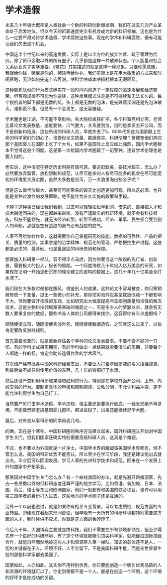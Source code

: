 # 学术造假

未来几十年极大概率是人类社会一个新的科研创新爆发期，我们在过去几次产业革命处于后发地位，但以今天的赶超速度完全有机会成为新的科研领袖。这也是为什么一定要严肃对待学术造假、学术腐败这些事。现在的学术和科研腐败，很有可能让我们失去这个机会。

中国这半个世纪以来的高速发展，实际上是以全方位的放弃监督、疏于管理为代价。除了货币金融以外的所有圈子，几乎都是这样一种散养状态。个人胆量和社会关系远比真才实学重要，《繁花》其实描述的就是这样一种现象。只要你愿意赌，我就给你钱，赌赢是你的，赌输再给你补。我们实际上是在用大撒币的方式来和时间赛跑，无论如何先追上去再说，啥科学啥成本啥损耗根本无暇顾及。

这种敢死队似的行为模式确实在一段时间内创造了一定程度的高速发展和经济繁荣，但客观规律不可能为你逆转，这种发展模式注定是不可持续和无法长久的。每个投机者的脚下都是无数的坑，头上都是无数的泡沫，是先跌落深渊还是先泡沫破灭，谁都说不准，但总有一个会发生，这无容置疑。

学术圈也是江湖，不可能不受影响。各大院校疯狂扩招，各个科室竞相立项，老师比着论文发表数量，速度要快，口气要大，关系要到位，目的是拿资金开公司，而不是创新和拓展。这些所谓的科研人员，早就失去了5、60年代那些为国家献上生命的科学家们的初心了。谁管你论文质量、数据真实、科研伦理？贺建奎他们弄的那个基因婴儿在国际上吃了个大亏，如果不是国际上反应如此强烈，国内学术圈根本不觉得这是个问题。这是第一次给国内学术圈敲了一记警钟，违背学术伦理也是要入狱的。

老实说，这种情况在特定历史时期有情可原。要追赶欧美，要技术超车，怎么办？必然要放弃监管，放松限制和规范，让尽可能多的人有尽可能多的机会在尽可能宽松的环境里大展宏图，虽然大多数是劣币，万一大浪里淘出些金子呢？

但是这么做代价极大，甚至有可能带来的毁灭比创造更加可观。所以这必须、也只能是某种过渡性的发展策略，绝不能作为长久实施的政策和手段。

卡脖子这种事已经让我们看到，过去可以轻轻松松学到的、借来的、直接把人才和技术搬运回来的，现在都越来越难。没有严谨踏实的科研环境，就不会有科技领先，科技不能领先，就无法经济转型，转型不成功，经济、军事、民生都会受到别人的牵制，那就是空有战狼的豪气没有战狼的底气。

人家不再给你抄作业，这就需要你自己掌握研究的技能，数据的可靠性、产品的把关、质量的检测。实事求是的治学精神、规范化的管理、严格把控生产过程，这些都是必须的、最基础、也是最坚固的科研原则和保障。

想要加入科研第一梯队，容不得半点马虎，因为你要当这个阶段的先行者、创新者，需要极大的投入，极长的周期。一个阿兹海默几十年投入亿万美金的研究，如果现在证明一开始淀粉沉积的理论建立的虚构的数据上，这几十年几十亿美金全打水漂了。

我们现在大多数时候都在跟风，借鉴别人的成果，这种论文不容易被查，你只需稍微修改一下变量，提出一些微小的补充，那你把实验外包甚至数据改动一下都影响不大。但你要做开拓性的东西，比如研究出大幅度提高冷冻细胞质量和活性的解冻技术，这是生物科技领域亟需突破的难题之一，可是多少人的梦寐以求，就会有无数人要重复你的数据，那些冷冻人体的公司都得来找你，这容得你有半点虚假吗？

随随便便立项，随随便便实验外包，随随便便数据造假，之前就这么过来了，以后肯定要改变游戏规则。

首先需要改变的，就是重新评估各个学科的论文发表要求。不要不管不顾的一刀切。有的学科出成果周期短，有的学科做出一点结果就需要漫长的周期，非要每个人都达一样的标，肯定会助长造假作弊的学术风气。

其次请严格审批各种国家科研经费支出，不要让人打着基础研究的名义招摇撞骗，到最后做不成任何使用价值的东西，几十亿的钱都打了水漂。

然后还请严查利用科研成果赚取红利的行为，特别是在学校外面开公司、上市、内线交易的行为。要制定具体的申报和限制措施，公私分明，不允许利益冲突，更不能允许利用学生为自己打工。

当然要严厉打击学术造假、学术违规，但主要还是要执行到底，一经发现绝不再录用。不能像贺建奎搞基因婴儿那样，都进监狱了，出来还能继续混学术圈。

最后，对有志从事科研的同学再说几句。

的确，现在是个寒冬。中国科研圈的秩序还没建立起来，国外科研圈又开始对中国学生关门，但我们国家还确实特别需要高级科研人员，这真是个难题。

不过，也不要以为外国就是一片净土。中国学术界的龌龊事美国学术界都有。但不管怎么说，美国的科研优势不能否认。所以至少在学习阶段，我还是建议能出去就出去。毕业后可以回国发展。学习人家的先进科学技术和规范，回来在一个发展上升的国家中开拓事业。

那美国对中国学生关门怎么办？有一个曲线救国的办法，就是先避开昂撒国家，先去一些昂撒以外的但科研态度还算严谨的地方学习，比如香港、新加坡、日本、法国、荷兰、瑞士等东亚和欧洲国家，他们一般都有和美国的联合项目，也许可以用第三国学者的身份打入进去，这些地方的学术圈子还是互通的。

另外一个以前也说过，就是如果你有相关专业背景，可以考虑质检、规范方面的专业转型。即便现在看起来形同虚设，但早晚有一天所有的科研环境都特别需要这方面的人才，到时候供不应求，你就是这方面的香饽饽了。

今后几十年，大国博弈主要就是拼科技，我们不需要在所有领域都领先，但至少得先有一个良好的科研环境，有了这个环境就能吸引顶尖科学家，就能促成国际顶级合作，就能自然而然地被这些人才和资源带入第一梯队。知识的载体还不是人，一切的关键都在于人。环境不好，人不会留下。不是美国科研牛批，而是全世界最牛批的那些科学家都去美国了。

国家如此，人亦如此。其实你不用特别优秀，你只要能创造一个吸引优秀品质的人和资源的环境就可以了。你走到哪都不是一个人，都是在创造一个环境，这个环境的好坏才是你成功的关键。

